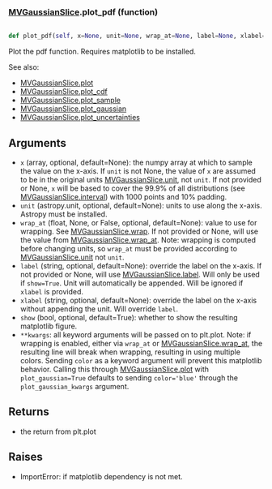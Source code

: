 ### [MVGaussianSlice](MVGaussianSlice.md).plot_pdf (function)


```py

def plot_pdf(self, x=None, unit=None, wrap_at=None, label=None, xlabel=None, show=False, **kwargs)

```



Plot the pdf function.  Requires matplotlib to be installed.

See also:

* [MVGaussianSlice.plot](MVGaussianSlice.plot.md)
* [MVGaussianSlice.plot_cdf](MVGaussianSlice.plot_cdf.md)
* [MVGaussianSlice.plot_sample](MVGaussianSlice.plot_sample.md)
* [MVGaussianSlice.plot_gaussian](MVGaussianSlice.plot_gaussian.md)
* [MVGaussianSlice.plot_uncertainties](MVGaussianSlice.plot_uncertainties.md)

Arguments
-----------
* `x` (array, optional, default=None): the numpy array at which to
    sample the value on the x-axis.  If `unit` is not None, the value
    of `x` are assumed to be in the original units [MVGaussianSlice.unit](MVGaussianSlice.unit.md),
    not `unit`.  If not provided or None, `x` will be based to cover
    the 99.9% of all distributions (see [MVGaussianSlice.interval](MVGaussianSlice.interval.md)) with 1000
    points and 10% padding.
* `unit` (astropy.unit, optional, default=None): units to use along
    the x-axis.  Astropy must be installed.
* `wrap_at` (float, None, or False, optional, default=None): value to
    use for wrapping.  See [MVGaussianSlice.wrap](MVGaussianSlice.wrap.md).  If not provided or None,
    will use the value from [MVGaussianSlice.wrap_at](MVGaussianSlice.wrap_at.md).  Note: wrapping is
    computed before changing units, so `wrap_at` must be provided
    according to [MVGaussianSlice.unit](MVGaussianSlice.unit.md) not `unit`.
* `label` (string, optional, default=None): override the label on the
    x-axis.  If not provided or None, will use [MVGaussianSlice.label](MVGaussianSlice.label.md).  Will
    only be used if `show=True`.  Unit will automatically be appended.
    Will be ignored if `xlabel` is provided.
* `xlabel` (string, optional, default=None): override the label on the
    x-axis without appending the unit.  Will override `label`.
* `show` (bool, optional, default=True): whether to show the resulting
    matplotlib figure.
* `**kwargs`: all keyword arguments will be passed on to plt.plot.  Note:
    if wrapping is enabled, either via `wrap_at` or [MVGaussianSlice.wrap_at](MVGaussianSlice.wrap_at.md),
    the resulting line will break when wrapping, resulting in using multiple
    colors.  Sending `color` as a keyword argument will prevent this
    matplotlib behavior.  Calling this through [MVGaussianSlice.plot](MVGaussianSlice.plot.md) with
    `plot_gaussian=True` defaults to sending `color='blue'` through
    the `plot_gaussian_kwargs` argument.

Returns
--------
* the return from plt.plot

Raises
--------
* ImportError: if matplotlib dependency is not met.

